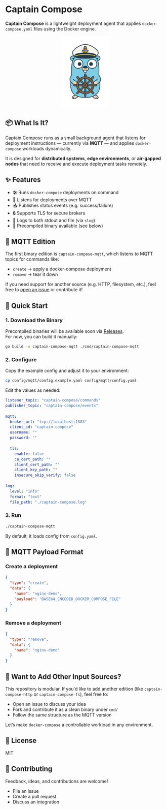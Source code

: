 # Captain Compose

**Captain Compose** is a lightweight deployment agent that applies `docker-compose.yaml` files using the Docker engine.

<div align="center">
  <img src="captain-compose.png" alt="Captain Compose Mascot" width="30%" />
</div>

## 📦 What Is It?

Captain Compose runs as a small background agent that listens for deployment instructions — currently via **MQTT** — and applies `docker-compose` workloads dynamically.

It is designed for **distributed systems**, **edge environments**, or **air-gapped nodes** that need to receive and execute deployment tasks remotely.

## ✨ Features

- 🛠 Runs `docker-compose` deployments on command
- 📡 Listens for deployments over MQTT
- 📤 Publishes status events (e.g. success/failure)
- 🔒 Supports TLS for secure brokers
- 📂 Logs to both stdout and file (via `slog`)
- 🚀 Precompiled binary available (see below)

## 🧪 MQTT Edition

The first binary edition is `captain-compose-mqtt`, which listens to MQTT topics for commands like:

- `create` → apply a docker-compose deployment
- `remove` → tear it down

If you need support for another source (e.g. HTTP, filesystem, etc.), feel free to [open an issue](https://github.com/your-org/captain-compose/issues) or contribute it!

## 🧰 Quick Start

### 1. Download the Binary

Precompiled binaries will be available soon via [Releases](https://github.com/your-org/captain-compose/releases).  
For now, you can build it manually:

```bash
go build -o captain-compose-mqtt ./cmd/captain-compose-mqtt
```

### 2. Configure

Copy the example config and adjust it to your environment:

```bash
cp config/mqtt/config.example.yaml config/mqtt/config.yaml
```

Edit the values as needed:

```yaml
listener_topic: "captain-compose/commands"
publisher_topic: "captain-compose/events"

mqtt:
  broker_url: "tcp://localhost:1883"
  client_id: "captain-compose"
  username: ""
  password: ""

  tls:
    enable: false
    ca_cert_path: ""
    client_cert_path: ""
    client_key_path: ""
    insecure_skip_verify: false

log:
  level: "info"
  format: "text"
  file_path: "./captain-compose.log"
```

### 3. Run

```bash
./captain-compose-mqtt
```

By default, it loads config from `config.yaml`.

## 🔁 MQTT Payload Format

### Create a deployment

```json
{
  "type": "create",
  "data": {
    "name": "nginx-demo",
    "payload": "BASE64_ENCODED_DOCKER_COMPOSE_FILE"
  }
}
```

### Remove a deployment

```json
{
  "type": "remove",
  "data": {
    "name": "nginx-demo"
  }
}
```

## 🧩 Want to Add Other Input Sources?

This repository is modular. If you'd like to add another edition (like `captain-compose-http` or `captain-compose-fs`), feel free to:

- Open an issue to discuss your idea
- Fork and contribute it as a clean binary under `cmd/`
- Follow the same structure as the MQTT version

Let’s make `docker-compose` a controllable workload in any environment.

## 📄 License

MIT

## 🤝 Contributing

Feedback, ideas, and contributions are welcome!

- File an issue
- Create a pull request
- Discuss an integration
